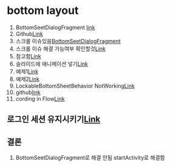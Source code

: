 # bottom layout

1. BottomSeetDialogFragment [link](https://stackoverflow.com/questions/36030879/bottomsheetdialogfragment-how-to-set-expanded-height-or-min-top-offset)
1. Github[Link](https://github.com/dandar3/android-support-design/blob/master/res/layout/design_bottom_sheet_dialog.xml)
1. 스크롤 이슈있음[BottomSeetDialogFragment](https://blog.mindorks.com/android-bottomsheet-in-kotlin)
1. 스크롤 이슈 해결 가능여부 확인할것[Link](https://medium.com/@nishantpardamwar/using-webview-with-bottomsheetdialog-f38e45cc95a5)
1. 참고함[Link](https://www.programmersought.com/article/41223412699/)
1. 슬라이드에 애니메이션 넣기[Link](https://proandroiddev.com/android-bottom-sheet-behavior-and-animated-button-on-top-of-it-da86a9bfe545)
1. 예제1[Link](https://mhrpatel12.medium.com/making-most-out-of-android-bottom-sheet-352c04551fb4)
1. 예제2[Link](https://codinginflow.com/tutorials/android/modal-bottom-sheet)
1. LockableBottomSheetBehavior NotWorking[Link](https://stackoverflow.com/questions/35794264/disabling-user-dragging-on-bottomsheet)
1. github[link](https://github.com/material-components/material-components-android)
1. cording in Flow[Link](https://elopage.com/s/codinginflow/mvvmcachingcourse?locale=en)

## 로그인 세션 유지시키기[Link](https://dailylonnie0125.tistory.com/11)

## 결론

1. BottomSeetDialogFragment로 해결 안됨 startActivity로 해결함

